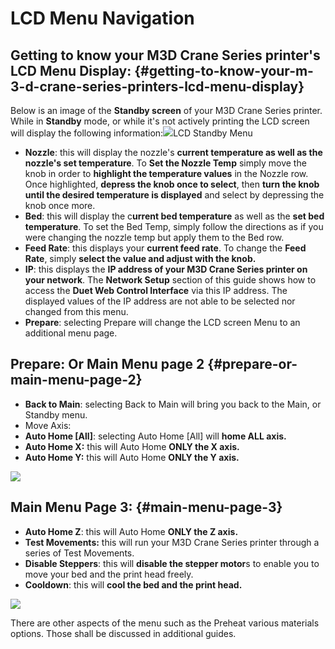 # LCD Menu Navigation

## Getting to know your M3D Crane Series printer's LCD Menu Display: {#getting-to-know-your-m-3-d-crane-series-printers-lcd-menu-display}

Below is an image of the **Standby screen** of your M3D Crane Series printer. While in **Standby** mode, or while it's not actively printing the LCD screen will display the following information:![](https://blobscdn.gitbook.com/v0/b/gitbook-28427.appspot.com/o/assets%2F-LHsKN4t1c1PNlAAcU9y%2F-LP8V1WBkO_I84NiZxoO%2F-LP8Vc__lXKveclc8so-%2FMenu2.jpg?alt=media&token=cac25d2e-36b6-4476-9c8b-5d0358b38a27)LCD Standby Menu

* **Nozzle**: this will display the nozzle's **current temperature as well as the nozzle's set temperature**. To **Set the Nozzle Temp** simply move the knob in order to **highlight the temperature values** in the Nozzle row. Once highlighted, **depress the knob once to select**, then **turn the knob until the desired temperature is displayed** and select by depressing the knob once more.
* **Bed**: this will display the c**urrent bed temperature** as well as the **set bed temperature**. To set the Bed Temp, simply follow the directions as if you were changing the nozzle temp but apply them to the Bed row.
* **Feed Rate**: this displays your **current feed rate**. To change the **Feed Rate**, simply **select the value and adjust with the knob.**
* **IP**: this displays the **IP address of your M3D Crane Series printer on your network**. The **Network Setup** section of this guide shows how to access the **Duet Web Control Interface** via this IP address. The displayed values of the IP address are not able to be selected nor changed from this menu.
* **Prepare**: selecting Prepare will change the LCD screen Menu to an additional menu page.

## Prepare: Or Main Menu page 2 {#prepare-or-main-menu-page-2}

* **Back to Main**: selecting Back to Main will bring you back to the Main, or Standby menu.
* Move Axis:
* **Auto Home \[All\]**: selecting Auto Home \[All\] will **home ALL axis.**
* **Auto Home X:** this will Auto Home **ONLY the X axis.**
* **Auto Home Y:** this will Auto Home **ONLY the Y axis.**

![](https://blobscdn.gitbook.com/v0/b/gitbook-28427.appspot.com/o/assets%2F-LHsKN4t1c1PNlAAcU9y%2F-LP8V1WBkO_I84NiZxoO%2F-LP8_MAod6SUzPvrIkK_%2FMenu1.jpg?alt=media&token=ec5f3cdb-e1d6-4751-964e-7b8ebe9eb275)

## Main Menu Page 3: {#main-menu-page-3}

* **Auto Home Z**: this will Auto Home **ONLY the Z axis.**
* **Test Movements:** this will run your M3D Crane Series printer through a series of Test Movements.
* **Disable Steppers**: this will **disable the stepper motor**s to enable you to move your bed and the print head freely.
* **Cooldown**: this will **cool the bed and the print head.**

![](https://blobscdn.gitbook.com/v0/b/gitbook-28427.appspot.com/o/assets%2F-LHsKN4t1c1PNlAAcU9y%2F-LP8V1WBkO_I84NiZxoO%2F-LP8b-84PUZdaPdXMJk3%2FMenu4.jpg?alt=media&token=d68429bc-a978-48c4-a805-a6c68156cfa4)

There are other aspects of the menu such as the Preheat various materials options. Those shall be discussed in additional guides.

